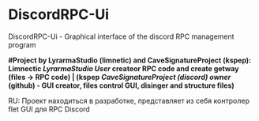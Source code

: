 # DiscordRPC-Ui
DiscordRPC-Ui - Graphical interface of the discord RPC management program

**#Project by LyrarmaStudio (limnetic) and CaveSignatureProject (kspep): Limnectic *LyrarmaStudio User* createor RPC code and create getway (files -> RPC code) | (kspep *CaveSignatureProject (discord) owner* (github) - GUI creator, files control GUI, disinger and structure files)**

RU:
Проект находиться в разработке, представляет из себя контролер flet GUI для RPC Discord
